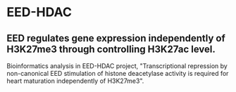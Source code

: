 # EED-HDAC
## EED regulates gene expression independently of H3K27me3 through controlling H3K27ac level.      
Bioinformatics analysis in EED-HDAC project, "Transcriptional repression by non-canonical EED stimulation of histone deacetylase activity is required for heart maturation independently of H3K27me3".
